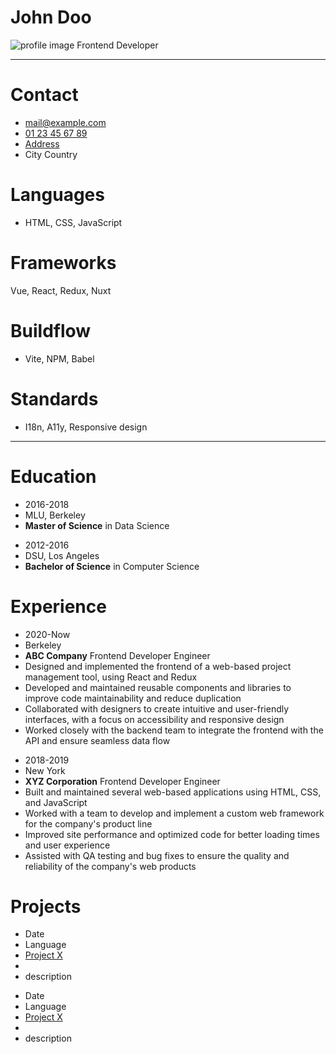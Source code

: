 # John **Doo**
![profile image](https://thispersondoesnotexist.com/)
Frontend Developer

--------

# Contact
- [mail@example.com](mailto:mail@example.com)
- [01 23 45 67 89](tel:0033123456789)
- [Address](http://osm.org/)
- City Country

# Languages
- HTML, CSS, JavaScript

# Frameworks
Vue, React, Redux, Nuxt

# Buildflow
- Vite, NPM, Babel

# Standards
- I18n, A11y, Responsive design

--------

# Education

- 2016-2018
- MLU, Berkeley
- **Master of Science** in Data Science

* 2012-2016
* DSU, Los Angeles
* **Bachelor of Science** in Computer Science

# Experience

- 2020-Now
- Berkeley
- **ABC Company** Frontend Developer Engineer
- Designed and implemented the frontend of a web-based project management tool, using React and Redux
- Developed and maintained reusable components and libraries to improve code maintainability and reduce duplication
- Collaborated with designers to create intuitive and user-friendly interfaces, with a focus on accessibility and responsive design
- Worked closely with the backend team to integrate the frontend with the API and ensure seamless data flow

* 2018-2019
* New York
* **XYZ Corporation** Frontend Developer Engineer
* Built and maintained several web-based applications using HTML, CSS, and JavaScript
* Worked with a team to develop and implement a custom web framework for the company's product line
* Improved site performance and optimized code for better loading times and user experience
* Assisted with QA testing and bug fixes to ensure the quality and reliability of the company's web products


# Projects

- Date
- Language
- [Project X](https://github.com/yne/)
- 
- description

* Date
* Language
* [Project X](https://github.com/yne/)
* 
* description

